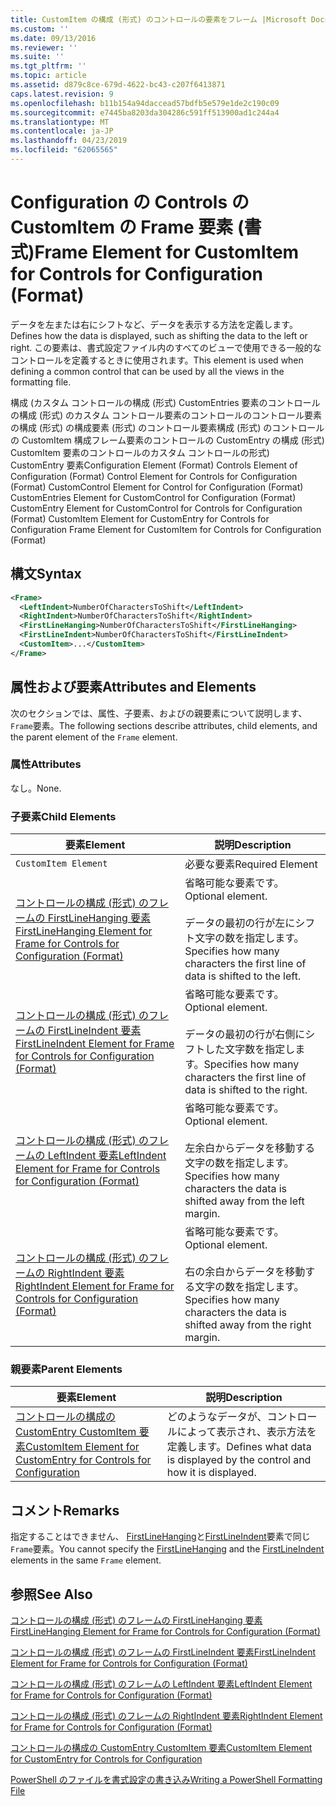 ```yaml
---
title: CustomItem の構成 (形式) のコントロールの要素をフレーム |Microsoft Docs
ms.custom: ''
ms.date: 09/13/2016
ms.reviewer: ''
ms.suite: ''
ms.tgt_pltfrm: ''
ms.topic: article
ms.assetid: d879c8ce-679d-4622-bc43-c207f6413871
caps.latest.revision: 9
ms.openlocfilehash: b11b154a94daccead57bdfb5e579e1de2c190c09
ms.sourcegitcommit: e7445ba8203da304286c591ff513900ad1c244a4
ms.translationtype: MT
ms.contentlocale: ja-JP
ms.lasthandoff: 04/23/2019
ms.locfileid: "62065565"
---
```

# <a name="frame-element-for-customitem-for-controls-for-configuration-format"></a><span data-ttu-id="da47a-102">Configuration の Controls の CustomItem の Frame 要素 (書式)</span><span class="sxs-lookup"><span data-stu-id="da47a-102">Frame Element for CustomItem for Controls for Configuration (Format)</span></span>

<span data-ttu-id="da47a-103">データを左または右にシフトなど、データを表示する方法を定義します。</span><span class="sxs-lookup"><span data-stu-id="da47a-103">Defines how the data is displayed, such as shifting the data to the left or right.</span></span> <span data-ttu-id="da47a-104">この要素は、書式設定ファイル内のすべてのビューで使用できる一般的なコントロールを定義するときに使用されます。</span><span class="sxs-lookup"><span data-stu-id="da47a-104">This element is used when defining a common control that can be used by all the views in the formatting file.</span></span>

<span data-ttu-id="da47a-105">構成 (カスタム コントロールの構成 (形式) CustomEntries 要素のコントロールの構成 (形式) のカスタム コントロール要素のコントロールのコントロール要素の構成 (形式) の構成要素 (形式) のコントロール要素構成 (形式) のコントロールの CustomItem 構成フレーム要素のコントロールの CustomEntry の構成 (形式) CustomItem 要素のコントロールのカスタム コントロールの形式) CustomEntry 要素</span><span class="sxs-lookup"><span data-stu-id="da47a-105">Configuration Element (Format) Controls Element of Configuration (Format) Control Element for Controls for Configuration (Format) CustomControl Element for Control for Configuration (Format) CustomEntries Element for CustomControl for Configuration (Format) CustomEntry Element for CustomControl for Controls for Configuration (Format) CustomItem Element for CustomEntry for Controls for Configuration Frame Element for CustomItem for Controls for Configuration (Format)</span></span>

## <a name="syntax"></a><span data-ttu-id="da47a-106">構文</span><span class="sxs-lookup"><span data-stu-id="da47a-106">Syntax</span></span>

```xml
<Frame>
  <LeftIndent>NumberOfCharactersToShift</LeftIndent>
  <RightIndent>NumberOfCharactersToShift</RightIndent>
  <FirstLineHanging>NumberOfCharactersToShift</FirstLineHanging>
  <FirstLineIndent>NumberOfCharactersToShift</FirstLineIndent>
  <CustomItem>...</CustomItem>
</Frame>
```

## <a name="attributes-and-elements"></a><span data-ttu-id="da47a-107">属性および要素</span><span class="sxs-lookup"><span data-stu-id="da47a-107">Attributes and Elements</span></span>

<span data-ttu-id="da47a-108">次のセクションでは、属性、子要素、およびの親要素について説明します、`Frame`要素。</span><span class="sxs-lookup"><span data-stu-id="da47a-108">The following sections describe attributes, child elements, and the parent element of the `Frame` element.</span></span>

### <a name="attributes"></a><span data-ttu-id="da47a-109">属性</span><span class="sxs-lookup"><span data-stu-id="da47a-109">Attributes</span></span>

<span data-ttu-id="da47a-110">なし。</span><span class="sxs-lookup"><span data-stu-id="da47a-110">None.</span></span>

### <a name="child-elements"></a><span data-ttu-id="da47a-111">子要素</span><span class="sxs-lookup"><span data-stu-id="da47a-111">Child Elements</span></span>

|<span data-ttu-id="da47a-112">要素</span><span class="sxs-lookup"><span data-stu-id="da47a-112">Element</span></span>|<span data-ttu-id="da47a-113">説明</span><span class="sxs-lookup"><span data-stu-id="da47a-113">Description</span></span>|
|-------------|-----------------|
|`CustomItem Element`|<span data-ttu-id="da47a-114">必要な要素</span><span class="sxs-lookup"><span data-stu-id="da47a-114">Required Element</span></span>|
|[<span data-ttu-id="da47a-115">コントロールの構成 (形式) のフレームの FirstLineHanging 要素</span><span class="sxs-lookup"><span data-stu-id="da47a-115">FirstLineHanging Element for Frame for Controls for Configuration (Format)</span></span>](./firstlinehanging-element-for-frame-for-controls-for-configuration-format.md)|<span data-ttu-id="da47a-116">省略可能な要素です。</span><span class="sxs-lookup"><span data-stu-id="da47a-116">Optional element.</span></span><br /><br /> <span data-ttu-id="da47a-117">データの最初の行が左にシフト文字の数を指定します。</span><span class="sxs-lookup"><span data-stu-id="da47a-117">Specifies how many characters the first line of data is shifted to the left.</span></span>|
|[<span data-ttu-id="da47a-118">コントロールの構成 (形式) のフレームの FirstLineIndent 要素</span><span class="sxs-lookup"><span data-stu-id="da47a-118">FirstLineIndent Element for Frame for Controls for Configuration (Format)</span></span>](./firstlineindent-element-for-frame-for-controls-for-configuration-format.md)|<span data-ttu-id="da47a-119">省略可能な要素です。</span><span class="sxs-lookup"><span data-stu-id="da47a-119">Optional element.</span></span><br /><br /> <span data-ttu-id="da47a-120">データの最初の行が右側にシフトした文字数を指定します。</span><span class="sxs-lookup"><span data-stu-id="da47a-120">Specifies how many characters the first line of data is shifted to the right.</span></span>|
|[<span data-ttu-id="da47a-121">コントロールの構成 (形式) のフレームの LeftIndent 要素</span><span class="sxs-lookup"><span data-stu-id="da47a-121">LeftIndent Element for Frame for Controls for Configuration (Format)</span></span>](./leftindent-element-for-frame-for-controls-for-configuration-format.md)|<span data-ttu-id="da47a-122">省略可能な要素です。</span><span class="sxs-lookup"><span data-stu-id="da47a-122">Optional element.</span></span><br /><br /> <span data-ttu-id="da47a-123">左余白からデータを移動する文字の数を指定します。</span><span class="sxs-lookup"><span data-stu-id="da47a-123">Specifies how many characters the data is shifted away from the left margin.</span></span>|
|[<span data-ttu-id="da47a-124">コントロールの構成 (形式) のフレームの RightIndent 要素</span><span class="sxs-lookup"><span data-stu-id="da47a-124">RightIndent Element for Frame for Controls for Configuration (Format)</span></span>](./rightindent-element-for-frame-for-controls-for-configuration-format.md)|<span data-ttu-id="da47a-125">省略可能な要素です。</span><span class="sxs-lookup"><span data-stu-id="da47a-125">Optional element.</span></span><br /><br /> <span data-ttu-id="da47a-126">右の余白からデータを移動する文字の数を指定します。</span><span class="sxs-lookup"><span data-stu-id="da47a-126">Specifies how many characters the data is shifted away from the right margin.</span></span>|

### <a name="parent-elements"></a><span data-ttu-id="da47a-127">親要素</span><span class="sxs-lookup"><span data-stu-id="da47a-127">Parent Elements</span></span>

|<span data-ttu-id="da47a-128">要素</span><span class="sxs-lookup"><span data-stu-id="da47a-128">Element</span></span>|<span data-ttu-id="da47a-129">説明</span><span class="sxs-lookup"><span data-stu-id="da47a-129">Description</span></span>|
|-------------|-----------------|
|[<span data-ttu-id="da47a-130">コントロールの構成の CustomEntry CustomItem 要素</span><span class="sxs-lookup"><span data-stu-id="da47a-130">CustomItem Element for CustomEntry for Controls for Configuration</span></span>](./customitem-element-for-customentry-for-controls-for-configuration-format.md)|<span data-ttu-id="da47a-131">どのようなデータが、コントロールによって表示され、表示方法を定義します。</span><span class="sxs-lookup"><span data-stu-id="da47a-131">Defines what data is displayed by the control and how it is displayed.</span></span>|

## <a name="remarks"></a><span data-ttu-id="da47a-132">コメント</span><span class="sxs-lookup"><span data-stu-id="da47a-132">Remarks</span></span>

<span data-ttu-id="da47a-133">指定することはできません、 [FirstLineHanging](./firstlinehanging-element-for-frame-for-controls-for-configuration-format.md)と[FirstLineIndent](./firstlineindent-element-for-frame-for-controls-for-configuration-format.md)要素で同じ`Frame`要素。</span><span class="sxs-lookup"><span data-stu-id="da47a-133">You cannot specify the [FirstLineHanging](./firstlinehanging-element-for-frame-for-controls-for-configuration-format.md) and the [FirstLineIndent](./firstlineindent-element-for-frame-for-controls-for-configuration-format.md) elements in the same `Frame` element.</span></span>

## <a name="see-also"></a><span data-ttu-id="da47a-134">参照</span><span class="sxs-lookup"><span data-stu-id="da47a-134">See Also</span></span>

[<span data-ttu-id="da47a-135">コントロールの構成 (形式) のフレームの FirstLineHanging 要素</span><span class="sxs-lookup"><span data-stu-id="da47a-135">FirstLineHanging Element for Frame for Controls for Configuration (Format)</span></span>](./firstlinehanging-element-for-frame-for-controls-for-configuration-format.md)

[<span data-ttu-id="da47a-136">コントロールの構成 (形式) のフレームの FirstLineIndent 要素</span><span class="sxs-lookup"><span data-stu-id="da47a-136">FirstLineIndent Element for Frame for Controls for Configuration (Format)</span></span>](./firstlineindent-element-for-frame-for-controls-for-configuration-format.md)

[<span data-ttu-id="da47a-137">コントロールの構成 (形式) のフレームの LeftIndent 要素</span><span class="sxs-lookup"><span data-stu-id="da47a-137">LeftIndent Element for Frame for Controls for Configuration (Format)</span></span>](./leftindent-element-for-frame-for-controls-for-configuration-format.md)

[<span data-ttu-id="da47a-138">コントロールの構成 (形式) のフレームの RightIndent 要素</span><span class="sxs-lookup"><span data-stu-id="da47a-138">RightIndent Element for Frame for Controls for Configuration (Format)</span></span>](./rightindent-element-for-frame-for-controls-for-configuration-format.md)

[<span data-ttu-id="da47a-139">コントロールの構成の CustomEntry CustomItem 要素</span><span class="sxs-lookup"><span data-stu-id="da47a-139">CustomItem Element for CustomEntry for Controls for Configuration</span></span>](./customitem-element-for-customentry-for-controls-for-configuration-format.md)

[<span data-ttu-id="da47a-140">PowerShell のファイルを書式設定の書き込み</span><span class="sxs-lookup"><span data-stu-id="da47a-140">Writing a PowerShell Formatting File</span></span>](./writing-a-powershell-formatting-file.md)
